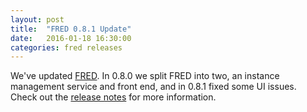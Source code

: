 ```yaml
---
layout: post
title:  "FRED 0.8.1 Update"
date:   2016-01-18 16:30:00
categories: fred releases
---
```

We've updated [FRED](https://fred.sensetecnic.com).  In 0.8.0 we split FRED into two, an instance management service and front end, and in 0.8.1 fixed some UI issues.
Check out the [release notes](/fred/releases) for more information. 